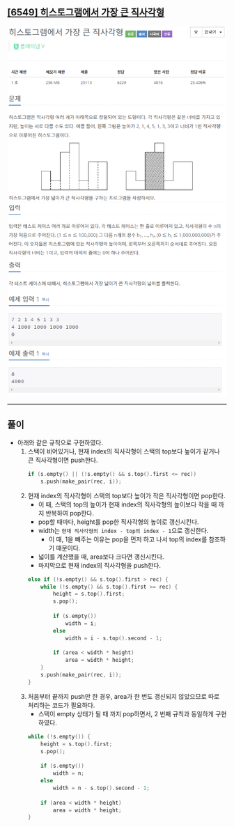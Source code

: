 ## **[[6549] 히스토그램에서 가장 큰 직사각형](https://www.acmicpc.net/problem/6549)**

![](imgs/1.PNG)![](imgs/2.PNG)
___
## **풀이**
- 아래와 같은 규칙으로 구현하였다.
    1. 스택이 비어있거나, 현재 index의 직사각형이 스택의 top보다 높이가 같거나 큰 직사각형이면 push한다.
        ```c++
	    if (s.empty() || (!s.empty() && s.top().first <= rec))
		    s.push(make_pair(rec, i));
        ```    
    2. 현재 index의 직사각형이 스택의 top보다 높이가 작은 직사각형이면 pop한다.
        - 이 때, 스택의 top의 높이가 현재 index의 직사각형의 높이보다 작을 때 까지 반복하여 pop한다.
        - pop할 때마다, height를 pop한 직사각형의 높이로 갱신시킨다.
        - width는 `현재 직사각형의 index - top의 index - 1`으로 갱신한다.
            - 이 때, 1을 빼주는 이유는 pop을 먼저 하고 나서 top의 index를 참조하기 때문이다.
        - 넓이를 계산했을 때, area보다 크다면 갱신시킨다.
        - 마지막으로 현재 index의 직사각형을 push한다.
        ```c++
        else if (!s.empty() && s.top().first > rec) {
			while (!s.empty() && s.top().first >= rec) {
				height = s.top().first;
				s.pop();

				if (s.empty())
					width = i;
				else
					width = i - s.top().second - 1;

				if (area < width * height)
					area = width * height;
			}
			s.push(make_pair(rec, i));
		}
        ```
    3. 처음부터 끝까지 push만 한 경우, area가 한 번도 갱신되지 않았으므로 따로 처리하는 코드가 필요하다.
        - 스택이 empty 상태가 될 때 까지 pop하면서, 2 번째 규칙과 동일하게 구현하였다.
        ```c++
        while (!s.empty()) {
			height = s.top().first;
			s.pop();

			if (s.empty())
				width = n;
			else
				width = n - s.top().second - 1;

			if (area < width * height)
				area = width * height;
		}
        ```
